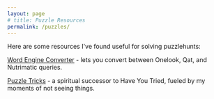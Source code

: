 ```yaml
---
layout: page
# title: Puzzle Resources
permalink: /puzzles/
---
```


Here are some resources I've found useful for solving puzzlehunts:

[Word Engine Converter](/puzzles/words) - lets you convert between Onelook, Qat, and Nutrimatic queries.

[Puzzle Tricks](/puzzles/tricks) - a spiritual successor to Have You Tried, fueled by my moments of not seeing things.
